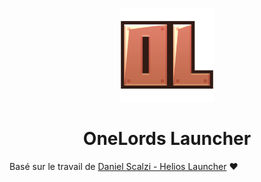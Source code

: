 <p align="center"><img src="./app/assets/images/SealCircle.png" width="150px" height="150px" alt="aventium softworks"></p>

<h1 align="center">OneLords Launcher</h1>

Basé sur le travail de [Daniel Scalzi - Helios Launcher](https://github.com/dscalzi/HeliosLauncher) ❤️
